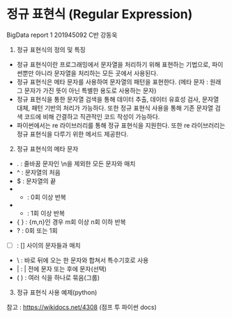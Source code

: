 # 정규 표현식 (Regular Expression)
BigData report 1
201945092 C반 강동욱



1. 정규 표현식의 정의 및 특징
- 정규 표현식이란 프로그래밍에서 문자열을 처리하기 위해 표현하는 기법으로, 파이썬뿐만 아니라 문자열을 처리하는 모든 곳에서 사용된다.
- 정규 표현식은 메타 문자를 사용하여 문자열의 패턴을 표현한다. (메타 문자 : 원래 그 문자가 가진 뜻이 아닌 특별한 용도로 사용하는 문자)
- 정규 표현식을 통한 문자열 검색을 통해 데이터 추출, 데이터 유효성 검사, 문자열 대체, 패턴 기반의 처리가 가능하다. 또한 정규 표현식 사용을 통해 기존 문자열 검색 코드에 비해 간결하고 직관적인 코드 작성이 가능하다.
- 파이썬에서는 re 라이브러리를 통해 정규 표현식을 지원한다. 또한 re 라이브러리는 정규 표현식을 다루기 위한 메서드 제공한다.

2. 정규 표현식의 메타 문자
- . : 줄바꿈 문자인 \n을 제외한 모든 문자와 매치
- ^ : 문자열의 처음
- $ : 문자열의 끝
- * : 0회 이상 반복
- + : 1회 이상 반복 
- { } : {m,n}인 경우 m회 이상 n회 이하 반복 
- ? : 0회 또는 1회
- [ ] : [] 사이의 문자들과 매치
- \ : 바로 뒤에 오는 한 문자와 합쳐서 특수기호로 사용
- | : | 전에 문자 또는 후에 문자(선택)
- ( ) : 여러 식을 하나로 묶음(그룹)

3. 정규 표현식 사용 예제(python)




참고 : https://wikidocs.net/4308 (점프 투 파이썬 docs)

